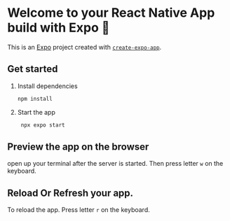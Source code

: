 # Welcome to your React Native App build with Expo 👋

This is an [Expo](https://expo.dev) project created with [`create-expo-app`](https://www.npmjs.com/package/create-expo-app).

## Get started

1. Install dependencies

   ```bash
   npm install
   ```

2. Start the app

   ```bash
    npx expo start
   ```

## Preview the app on the browser

open up your terminal after the server is started. Then press letter `w` on the keyboard.

## Reload Or Refresh your app.

To reload the app. Press letter `r` on the keyboard. 
